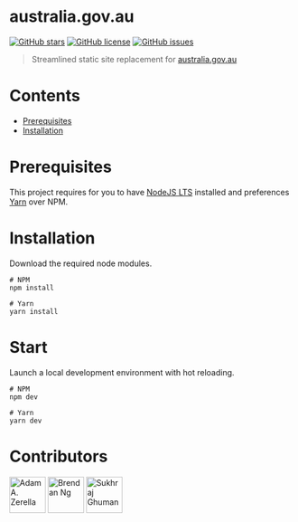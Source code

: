 # australia.gov.au

[![GitHub stars](https://img.shields.io/github/stars/adamzerella/ausgov.svg)](https://github.com/adamzerella/ausgov/stargazers)
[![GitHub license](https://img.shields.io/github/license/adamzerella/ausgov.svg)](https://github.com/adamzerella/ausgov/blob/master/LICENSE)
[![GitHub issues](https://img.shields.io/github/issues/adamzerella/ausgov.svg)](https://github.com/adamzerella/ausgov/issues)

> Streamlined static site replacement for [australia.gov.au](https://www.australia.gov.au)

# Contents

-   [Prerequisites](#prerequisites)
-   [Installation](#installation)

# Prerequisites

This project requires for you to have [NodeJS LTS](https://nodejs.org/en/) installed and preferences [Yarn](https://yarnpkg.com/lang/en/) over NPM.

# Installation

Download the required node modules.

```node
# NPM
npm install

# Yarn
yarn install
```

# Start

Launch a local development environment with hot reloading.

```node
# NPM
npm dev

# Yarn
yarn dev
```

# Contributors

<div style="display:inline;">
  <img width="64" height="64" href="https://github.com/adamzerella" src="https://avatars0.githubusercontent.com/u/1501560?s=460&v=4" alt="Adam A. Zerella"/>
<img width="64" height="64" href="https://github.com/BrendanCNg" src="https://avatars2.githubusercontent.com/u/36283933?s=400&v=4" alt="Brendan Ng"/>
<img width="64" height="64" href="https://github.com/sukhrajghuman" src="https://avatars0.githubusercontent.com/u/20184809?s=400&v=4" alt="Sukhraj Ghuman"/>
 </div>
